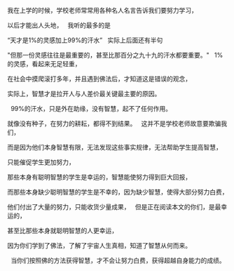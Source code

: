 我在上学的时候，学校老师常常用各种名人名言告诉我们要努力学习，

以后才能出人头地，
&nbsp;
我听的最多的是

“天才是1%的灵感加上99%的汗水”
&nbsp;
实际上后面还有半句

"但那一份灵感往往是最重要的，甚至比那百分之九十九的汗水都要重要。"
&nbsp;
1%的灵感，看起来无足轻重，

在社会中摸爬滚打多年，并且遇到佛法后，才知道这是错误的观念，

实际上，智慧才是拉开人与人差价最关键最主要的原因。

&nbsp;
99%的汗水，只是外在助缘，没有智慧，起不了任何作用。

就像没有种子，在努力的耕耘，都得不到结果。
&nbsp;
这并不是学校老师故意要欺骗我们，

而是因为他们本身智慧有限，无法发现这些事实规律，无法帮助学生提高智慧，

只能催促学生更加努力，

那些本身有聪明智慧的学生是幸运的，智慧能使努力得到巨大回报，

而那些本身缺少聪明智慧的学生是不幸的，因为缺少智慧，使得大部分努力白费，

他们付出了大量的努力，只能收货少量成果，
&nbsp;
但是正在阅读本文的你们，是最幸运的，

甚至比那些本身就聪明智慧的人更幸运，

因为你们学到了佛法，了解了宇宙人生真相，知道了智慧从何而来。

&nbsp;
当你们按照佛的方法获得智慧，才不会让努力白费，获得超越自身能力的成绩。